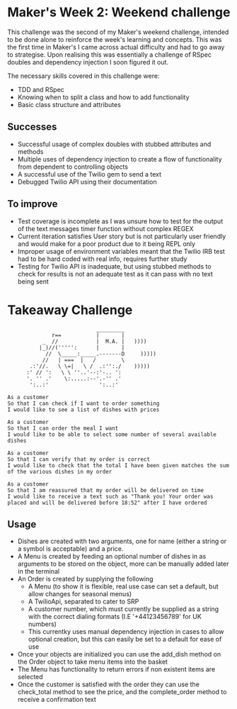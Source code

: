 # Maker's Week 2: Weekend challenge
This challenge was the second of my Maker's weekend challenge, intended to be done alone to reinforce the week's learning and concepts.
This was the first time in Maker's I came across actual difficulty and had to go away to strategise. 
Upon realising this was essentially a challenge of RSpec doubles and dependency injection I soon figured it out.

The necessary skills covered in this challenge were:

* TDD and RSpec
* Knowing when to split a class and how to add functionality
* Basic class structure and attributes


Successes
-----

* Successful usage of complex doubles with stubbed attributes and methods
* Multiple uses of dependency injection to create a flow of functionality from dependent to controlling objects
* A successful use of the Twilio gem to send a text
* Debugged Twilio API using their documentation


To improve
-----
* Test coverage is incomplete as I was unsure how to test for the output of the text messages timer function without complex REGEX
* Current iteration satisfies User story but is not particularly user friendly and would make for a poor product due to it being REPL only
* Improper usage of environment variables meant that the Twilio IRB test had to be hard coded with real info, requires further study
* Testing for Twilio API is inadequate, but using stubbed methods to check for results is not an adequate test as it can pass with no text being sent




Takeaway Challenge
==================
```
                            _________
              r==           |       |
           _  //            |  M.A. |   ))))
          |_)//(''''':      |       |
            //  \_____:_____.-------D     )))))
           //   | ===  |   /        \
       .:'//.   \ \=|   \ /  .:'':./    )))))
      :' // ':   \ \ ''..'--:'-.. ':
      '. '' .'    \:.....:--'.-'' .'
       ':..:'                ':..:'

 ```
 ```
As a customer
So that I can check if I want to order something
I would like to see a list of dishes with prices

As a customer
So that I can order the meal I want
I would like to be able to select some number of several available dishes

As a customer
So that I can verify that my order is correct
I would like to check that the total I have been given matches the sum of the various dishes in my order

As a customer
So that I am reassured that my order will be delivered on time
I would like to receive a text such as "Thank you! Your order was placed and will be delivered before 18:52" after I have ordered
```

Usage
-------

* Dishes are created with two arguments, one for name (either a string or a symbol is acceptable) and a price.
* A Menu is created by feeding an optional number of dishes in as arguments to be stored on the object, more can be manually added later in the terminal
* An Order is created by supplying the following 
    * A Menu (to show it is flexible, real use case can set a default, but allow changes for seasonal menus)
    * A TwilioApi, separated to cater to SRP
    * A customer number, which must currently be supplied as a string with the correct dialing formats (I.E '+44123456789' for UK numbers)
    * This currentky uses manual dependency injection in cases to allow optional creation, but this can easily be set to a default for ease of use
* Once your objects are initialized you can use the add_dish method on the Order object to take menu items into the basket
* The Menu has functionality to return errors if non existent items are selected
* Once the customer is satisfied with the order they can use the check_total method to see the price, and the complete_order method to receive a confirmation text


